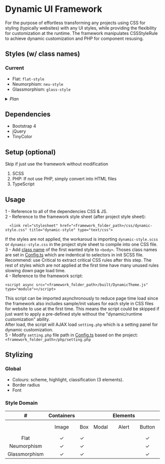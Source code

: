 # Dynamic UI  Framework

For the purpose of effortless transforming any projects using CSS for styling (typically websites) with any UI styles,  while providing the flexibility for customization at the runtime. The framework manipulates CSSStyleRule to achieve dynamic customization and PHP for component resusing. 

## Styles   (w/ class names)
### Current
<a id="style-names"></a>
+ Flat: ```flat-style```
+ Neumorphism: ```neu-style```
+ Glassmorphism: ```glass-style```

<details>
<summary><i>Plan</i></summary>
<!--Blank line on purpuse-->

+ Material
+ Skeuomorphism
+ Gradient
+ Neon
+ Cyberpunk
+ Metalic
+ NES/Pixel
+ Grid
+ Windows
+ Monograph
</details>

## Dependencies
  + Bootstrap 4
  + jQuery
  + TinyColor

## Setup (optional)
Skip if just use the framework without modification
1. SCSS
2. PHP: If not use PHP, simply convert into HTML files
3. TypeScript

## Usage
1 - Reference to all of the dependencies CSS & JS.  
2 - Reference to the framework style sheet (after project style sheet):  
```      
  <link rel="stylesheet" href="<framework_folder_path>/css/dynamic-style.css" title="dynamic-style" type="text/css">
  ```  
If the styles are not applied,  the workaroud is importing ```dynamic-style.scss``` or ```dynamic-style.css``` in the project style sheet to compile into one CSS file.  
3 - Add [class name](#style-names) of the first wanted style to ```<body>```. Thoses class names are set in [Config.ts](ts/Config.ts) which are indentical to selectors in init SCSS file.  
Recommend: use Critical to extract critical CSS rules after this step. The rest of styles which are not applied at the first time have many unused rules slowing down page load time.  
4 - Reference to the framework script:  
```  
<script async src="<framework_folder_path>/built/DynamicTheme.js" type="module"></script>
```  
This script can be imported  asynchronously to reduce page time load since the framework also includes sample/init values for each style in CSS files for  website to use at the first time. This means the script could be skipped if just want to apply a pre-defined style without the "dynamic/runtime customization" ability.  
After load, the script will AJAX load ```setting.php``` which is a setting panel for dynamic customization.  
5 - Modify ```setting.php``` file path in [Config.ts](ts/Config.ts) based on the project: ```<framework_folder_path>/php/setting.php```

## Stylizing
### Global
+ Colours: scheme, highlight, classification (3 elements).
+ Border radius
+ Font
### Style Domain
|       #       | Containers |     |       | Elements |        |       |            |      |          |      |        |            |              |        |     |       |  Forms   |       |          |       |        |                   |
| :-----------: | :--------: | --- | ----- | :------: | :----: | ----- | ---------- | ---- | -------- | ---- | ------ | ---------- | ------------ | ------ | --- | ----- | :------: | :---: | -------- | ----- | ------ | ----------------- |
|               |   Image    | Box | Modal |  Alert   | Button | Badge | Breadcrumb | Card | Dropdown | Icon | Navbar | Pagination | Progress bar | Select | Tab | Toast | Checkbox | Input | Textarea | Radio | Switch | Segmented control |
|     Flat      |     ✓      | ✓   |       |          |   ✓    | ✓     |            |      |          |      |        |            | ✓            |        |     |       |    ✓     |   ✓   | ✓        |       |        | ✓                 |
|  Neumorphism  |     ✓      | ✓   |       |          |   ✓    | ✓     |            |      |          |      |        |            | ✓            |        |     |       |    ✓     |   ✓   | ✓        | ✓     | ✓      | ✓                 |
| Glassmorphism |     ✓      | ✓   |       |          |   ✓    | ✓     |            |      |          |      |        |            | ✓            |        |     |       |    ✓     |   ✓   | ✓        |       |        | ✓                 |
